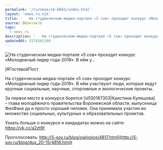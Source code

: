 ```yaml
---
permalink: '/ru/news/vk-6661/index.html'
layout: 'news.ru.njk'
title: '   На студенческом медиа-портале «5 сов» проходит конкурс «Молодежный лидер года-2019». В нём у…'
source: ВКонтакте
tags:
  - news_ru
description: '   На студенческом медиа-портале «5 сов» проходит конкурс «Молодежный лидер года-2019». В нём у…'
updatedAt: 1574161260
---
```

![   На студенческом медиа-портале «5 сов» проходит конкурс «Молодежный лидер года-2019». В нём у…](https://sun9-2.userapi.com/c855616/v855616832/172c06/BmhO7ruMp3I.jpg)

[#ГостевойПост

На студенческом медиа-портале «5 сов» проходит конкурс «Молодежный лидер года-2019». В нём участвуют люди, которые ведут крупные социальные, научные, спортивные и экологические проекты.

За первое место в конкурсе борется [id130187303|Кристина Кулешова] – глава молодёжного правительства Воронежской области, выпускница ФизФака да и просто хороший человек. Она принимала участие во множестве социальных, культурных и образовательных проектов.

Узнать больше о конкурсе и кандидатах можно на сайте: https://vk.cc/a2zt9t

Проголосовать: http://5-sov.ru/blog/owlvoice/4817.html](http://5-sov.ru/blog/dux_20-15/4816.html)
